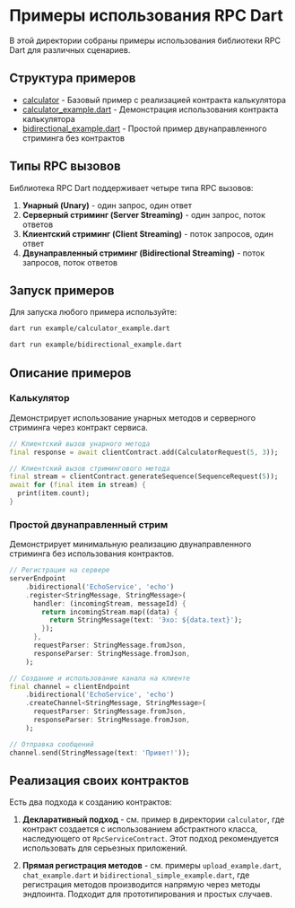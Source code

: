 # Примеры использования RPC Dart

В этой директории собраны примеры использования библиотеки RPC Dart для различных сценариев.

## Структура примеров

- [calculator](./calculator) - Базовый пример с реализацией контракта калькулятора
- [calculator_example.dart](./calculator_example.dart) - Демонстрация использования контракта калькулятора
- [bidirectional_example.dart](./bidirectional_example.dart) - Простой пример двунаправленного стриминга без контрактов

## Типы RPC вызовов

Библиотека RPC Dart поддерживает четыре типа RPC вызовов:

1. **Унарный (Unary)** - один запрос, один ответ
2. **Серверный стриминг (Server Streaming)** - один запрос, поток ответов
3. **Клиентский стриминг (Client Streaming)** - поток запросов, один ответ
4. **Двунаправленный стриминг (Bidirectional Streaming)** - поток запросов, поток ответов

## Запуск примеров

Для запуска любого примера используйте:

```bash
dart run example/calculator_example.dart

dart run example/bidirectional_example.dart
```

## Описание примеров

### Калькулятор

Демонстрирует использование унарных методов и серверного стриминга через контракт сервиса.

```dart
// Клиентский вызов унарного метода
final response = await clientContract.add(CalculatorRequest(5, 3));

// Клиентский вызов стримингового метода
final stream = clientContract.generateSequence(SequenceRequest(5));
await for (final item in stream) {
  print(item.count);
}
```

### Простой двунаправленный стрим

Демонстрирует минимальную реализацию двунаправленного стриминга без использования контрактов.

```dart
// Регистрация на сервере
serverEndpoint
    .bidirectional('EchoService', 'echo')
    .register<StringMessage, StringMessage>(
      handler: (incomingStream, messageId) {
        return incomingStream.map((data) {
          return StringMessage(text: 'Эхо: ${data.text}');
        });
      },
      requestParser: StringMessage.fromJson,
      responseParser: StringMessage.fromJson,
    );

// Создание и использование канала на клиенте
final channel = clientEndpoint
    .bidirectional('EchoService', 'echo')
    .createChannel<StringMessage, StringMessage>(
      requestParser: StringMessage.fromJson,
      responseParser: StringMessage.fromJson,
    );

// Отправка сообщений
channel.send(StringMessage(text: 'Привет!'));
```

## Реализация своих контрактов

Есть два подхода к созданию контрактов:

1. **Декларативный подход** - см. пример в директории `calculator`, где контракт создается с использованием абстрактного класса, наследующего от `RpcServiceContract`. Этот подход рекомендуется использовать для серьезных приложений.

2. **Прямая регистрация методов** - см. примеры `upload_example.dart`, `chat_example.dart` и `bidirectional_simple_example.dart`, где регистрация методов производится напрямую через методы эндпоинта. Подходит для прототипирования и простых случаев. 